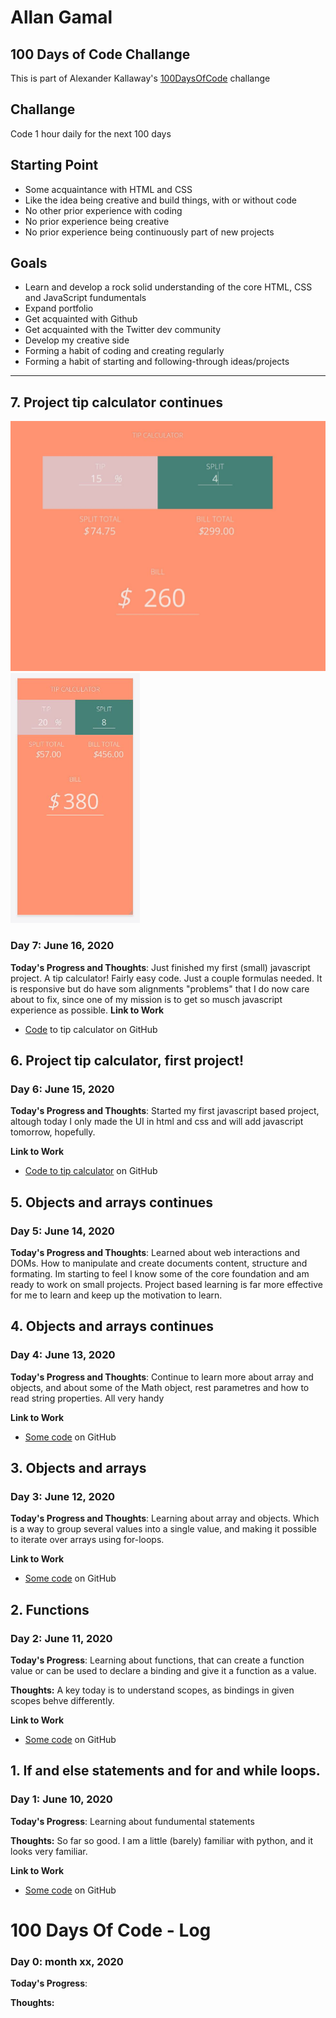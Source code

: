 # Allan Gamal

  <h2>100 Days of Code Challange</h2>
  <p>This is part of Alexander Kallaway's <a href="https://github.com/Kallaway/100-days-of-code">100DaysOfCode</a> challange</p>

  <h2>Challange</h3>
    <p>Code 1 hour daily for the next 100 days</p>

   <h2>Starting Point</h3>
     <ul>
    <li>Some acquaintance with HTML and CSS</li>
        <li>Like the idea being creative and build things, with or without code</li>
        <li>No other prior experience with coding</li>
        <li>No prior experience being creative</li>
        <li>No prior experience being continuously part of new projects</li>

</ul>

  <h2>Goals</h2>
    <ul>
        <li>Learn and develop a rock solid understanding of the core HTML, CSS and JavaScript fundumentals</li>
        <li>Expand portfolio</li>
        <li>Get acquainted with Github</li>
        <li>Get acquainted with the Twitter dev community</li>
        <li>Develop my creative side</li>
        <li>Forming a habit of coding and creating regularly</li>
        <li>Forming a habit of starting and following-through ideas/projects</li>


   </ul>
   
   ---
   

## 7. Project tip calculator continues
<img src="img/tip-calculator/tip-calculator-full-size.JPG" alt="" height="400px"> <img src="img/tip-calculator/tip-calcuator-responsive.JPG" alt="" height="400px">

### Day 7: June 16, 2020 

**Today's Progress and Thoughts**:
Just finished my first (small) javascript project. A tip calculator! Fairly easy code. Just a couple formulas needed. It is responsive but do have som alignments "problems" that I do now care about to fix, since one of my mission is to get so musch javascript experience as possible. 
**Link to Work**

- [Code](https://github.com/AllanGamal/tip-calculator) to tip calculator on GitHub
   
## 6. Project tip calculator, first project!

### Day 6: June 15, 2020 

**Today's Progress and Thoughts**:
Started my first javascript based project, altough today I only made the UI in html and css and will add javascript tomorrow, hopefully. 

**Link to Work**

- [Code to tip calculator](https://github.com/AllanGamal/tip-calculator) on GitHub

## 5. Objects and arrays continues

### Day 5: June 14, 2020 

**Today's Progress and Thoughts**:
Learned about web interactions and DOMs. How to manipulate and create documents content, structure and formating. Im starting to feel I know some of the core foundation and am ready to work on small projects. Project based learning is far more effective for me to learn and keep up the motivation to learn.
   
## 4. Objects and arrays continues

### Day 4: June 13, 2020 

**Today's Progress and Thoughts**:
Continue to learn more about array and objects, and about some of the Math object, rest parametres and how to read string properties. All very handy

**Link to Work**

- [Some code](https://github.com/AllanGamal/eloquent-javascript-solutions/tree/master/Chapter%204) on GitHub

## 3. Objects and arrays

### Day 3: June 12, 2020 

**Today's Progress and Thoughts**:
Learning about array and objects. Which is a way to group several values into a single value, and making it possible to iterate over arrays using for-loops. 

**Link to Work**

- [Some code](https://github.com/AllanGamal/eloquent-javascript-solutions/tree/master/Chapter%204) on GitHub

## 2. Functions

### Day 2: June 11, 2020 

**Today's Progress**:
Learning about functions, that can create a function value or can be used to declare a binding and give it a function as a value. 

**Thoughts:** 
A key today is to understand scopes, as bindings in given scopes behve differently. 

**Link to Work**

- [Some code](https://github.com/AllanGamal/eloquent-javascript-solutions/tree/master/Chapter%203) on GitHub

## 1. If and else statements and for and while loops.

### Day 1: June 10, 2020 

**Today's Progress**:
Learning about fundumental statements

**Thoughts:** 
So far so good. I am a little (barely) familiar with python, and it looks very familiar.

**Link to Work**

- [Some code](https://github.com/AllanGamal/eloquent-javascript-solutions/tree/master/Chapter%202) on GitHub




# 100 Days Of Code - Log

### Day 0: month xx, 2020 

**Today's Progress**: 

**Thoughts:** 
